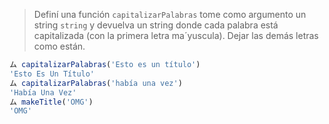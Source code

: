 > Definí una función `capitalizarPalabras` tome como argumento un string `string` y devuelva un string donde cada palabra está capitalizada (con la primera letra ma´yuscula). Dejar las demás letras como están.
>
```javascript
ム capitalizarPalabras('Esto es un título')
'Esto Es Un Título'
ム capitalizarPalabras('había una vez')
'Había Una Vez'
ム makeTitle('OMG')
'OMG'
```